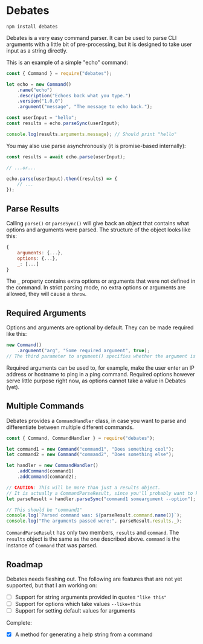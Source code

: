 # Debates

```
npm install debates
```

Debates is a very easy command parser. It can be used to parse CLI arguments with a little bit of pre-processing, but it is designed to take user input as a string directly.

This is an example of a simple "echo" command:
```JavaScript
const { Command } = require("debates");

let echo = new Command()
	.name("echo")
	.description("Echoes back what you type.")
	.version("1.0.0")
	.argument("message", "The message to echo back.");

const userInput = "hello";
const results = echo.parseSync(userInput);

console.log(results.arguments.message); // Should print "hello"
```

You may also use parse asynchronously (it is promise-based internally):
```JavaScript
const results = await echo.parse(userInput);

// ...or...

echo.parse(userInput).then((results) => {
	// ...
});
```

## Parse Results
Calling `parse()` or `parseSync()` will give back an object that contains what options and arguments were parsed. The structure of the object looks like this:
```JavaScript
{
	arguments: {...},
	options: {...},
	_: [...]
}
```

The `_` property contains extra options or arguments that were not defined in the command. In strict parsing mode, no extra options or arguments are allowed, they will cause a `throw`.

## Required Arguments
Options and arguments are optional by default. They can be made required like this:
```JavaScript
new Command()
	.argument("arg", "Some required argument", true);
// The third parameter to argument() specifies whether the argument is required.
```

Required arguments can be used to, for example, make the user enter an IP address or hostname to ping in a ping command. Required options however serve little purpose right now, as options cannot take a value in Debates (yet).

## Multiple Commands
Debates provides a `CommandHandler` class, in case you want to parse and differentiate between multiple different commands.
```JavaScript
const { Command, CommandHandler } = require("debates");

let command1 = new Command("command1", "Does something cool");
let command2 = new Command("command2", "Does something else");

let handler = new CommandHandler()
	.addCommand(command1)
	.addCommand(command2);

// CAUTION: This will be more than just a results object.
// It is actually a CommandParseResult, since you'll probably want to know which command was parsed.
let parseResult = handler.parseSync("command1 someargument --option");

// This should be "command1"
console.log(`Parsed command was: ${parseResult.command.name()}`);
console.log("The arguments passed were:", parseResult.results._);
```

`CommandParseResult` has only two members, `results` and `command`. The `results` object is the same as the one described above. `command` is the instance of `Command` that was parsed.

## Roadmap
Debates needs fleshing out. The following are features that are not yet supported, but that I am working on:
- [ ] Support for string arguments provided in quotes `"like this"`
- [ ] Support for options which take values `--like=this`
- [ ] Support for setting default values for arguments

Complete:
- [x] A method for generating a help string from a command